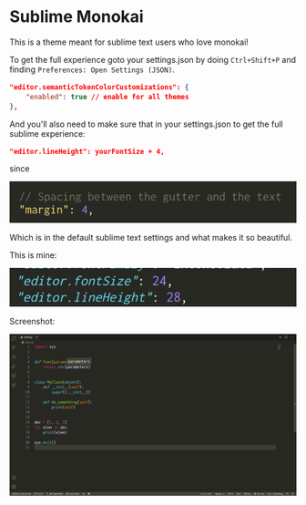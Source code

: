 # Sublime Monokai

This is a theme meant for sublime text users who love monokai!

To get the full experience goto your settings.json by doing `Ctrl+Shift+P` and finding `Preferences: Open Settings (JSON)`.

```json
"editor.semanticTokenColorCustomizations": {
    "enabled": true // enable for all themes
},
```

And you'll also need to make sure that in your settings.json to get the full sublime experience:

```json
"editor.lineHeight": yourFontSize + 4,
```

since

<img src="./s1.png">

Which is in the default sublime text settings and what makes it so beautiful.

This is mine:

<img src="./s2.png">

Screenshot:

<img src="./screenshot.png">
